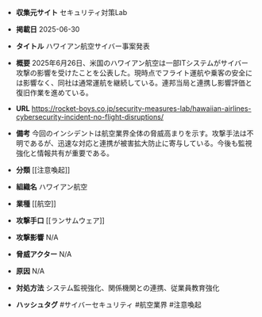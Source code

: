 - **収集元サイト**
セキュリティ対策Lab

- **掲載日**
2025-06-30

- **タイトル**
ハワイアン航空サイバー事案発表

- **概要**
2025年6月26日、米国のハワイアン航空は一部ITシステムがサイバー攻撃の影響を受けたことを公表した。現時点でフライト運航や乗客の安全には影響なく、同社は通常運航を継続している。連邦当局と連携し影響評価と復旧作業を進めている。

- **URL**
https://rocket-boys.co.jp/security-measures-lab/hawaiian-airlines-cybersecurity-incident-no-flight-disruptions/

- **備考**
今回のインシデントは航空業界全体の脅威高まりを示す。攻撃手法は不明であるが、迅速な対応と連携が被害拡大防止に寄与している。今後も監視強化と情報共有が重要である。

- **分類**
[[注意喚起]]

- **組織名**
ハワイアン航空

- **業種**
[[航空]]

- **攻撃手口**
[[ランサムウェア]]

- **攻撃影響**
N/A

- **脅威アクター**
N/A

- **原因**
N/A

- **対処方法**
システム監視強化、関係機関との連携、従業員教育強化

- **ハッシュタグ**
#サイバーセキュリティ #航空業界 #注意喚起
